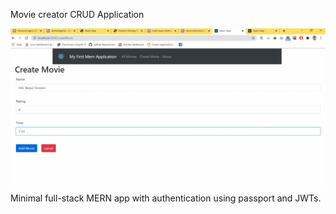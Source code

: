 Movie creator CRUD Application

![Final App](./img/discussion.gif)
Minimal full-stack MERN app with authentication using passport and JWTs.